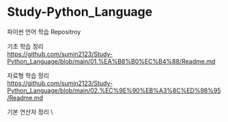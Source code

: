 # Study-Python_Language
파이썬 언어 학습 Repositroy

기초 학습 정리 \
https://github.com/sumin2123/Study-Python_Language/blob/main/01.%EA%B8%B0%EC%B4%88/Readme.md

자료형 학습 정리 \
https://github.com/sumin2123/Study-Python_Language/blob/main/02.%EC%9E%90%EB%A3%8C%ED%98%95/Readme.md

기본 연산자 정리 \

